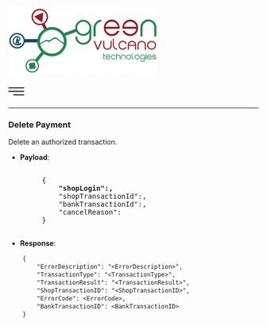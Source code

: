 [![gv-logo](img/logo.png)](http://www.greenvulcanotechnologies.com)

[<img src="img/index.png" width="32">](index.md)

----
### Delete Payment
Delete an authorized transaction.

- **Payload**:
<pre>

        {
           <b> "shopLogin":<shopLogin --- required>,</b>
            "shopTransactionId":<shopTransactionId --- required>,
            "bankTransactionId":<bankTransactionId --- required>,
            "cancelReason":<cancelReason>
        }

</pre>
- **Response**:

```
    {
        "ErrorDescription": "<ErrorDescription>",
        "TransactionType": "<TransactionType>",
        "TransactionResult": "<TransactionResult>",
        "ShopTransactionID": "<ShopTransactionID>",
        "ErrorCode": <ErrorCode>,
        "BankTransactionID": <BankTransactionID>
    }
```
